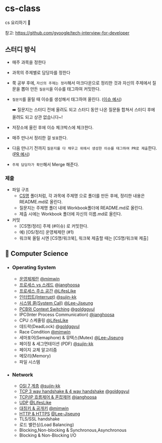 # cs-class
cs 요리하기 🥣

참고: https://github.com/gyoogle/tech-interview-for-developer

## 스터디 방식
- 매주 과목을 정한다
- 과목의 주제별로 담당자를 정한다
- 쭉 공부 후에, `자신의 주제는 정리`해서 마크다운으로 정리한 것과 자신의 주제에서 질문을 뽑아 만든 `질문지`을 이슈를 태그하여 커밋한다.
- `질문지`를 올릴 때 이슈를 생성해서 태그하여 올린다. ([이슈 예시](https://github.com/KUkingClass/cs-class/issues/2))

  ➡️ 질문지는 스터디 전에 올려도 되고 스터디 동안 나온 질문들 합쳐서 스터디 후에 올려도 되고 상관 없습니다~!

- 저장소에 올린 후에 이슈 체크박스에 체크한다.
- 매주 만나서 정리한 걸 `발표`한다.
- 다음 만나기 전까지 `질문지를 다 채우고 위에서 생성한 이슈를 태그하여 PR로 제출`한다. ([PR 예시](https://github.com/KUkingClass/cs-class/pull/3))
- `주제 담당자가 확인`해서 Merge 해준다.

### 제출
- 파일 구조
  - [CS명](https://github.com/KUkingClass/cs-class/tree/main/CS%EB%AA%85) 폴더처럼, 각 과목에 주제명 으로 폴더를 만든 후에, 정리한 내용은 README.md로 올린다.
  - 질문지는 주제명 폴더 내에 Workbook폴더에 README.md로 올린다.
  - 제출 시에는 Workbook 폴더에 자신의 이름.md로 올린다.
- 커밋 
  - [CS명/정리] 주제 (#이슈) 로 커밋한다.
  - 예) [OS/정리] 운영체제란 (#1)
  - 워크북 올릴 시엔 [CS명/워크북], 워크북 제출할 때는 [CS명/워크북 제출]
  
## 📌 Computer Science

- ### Operating System
  - [운영체제란](https://github.com/KUkingClass/cs-class/tree/main/Operating%20System/%EC%9A%B4%EC%98%81%EC%B2%B4%EC%A0%9C%EB%9E%80) [@mimwin](https://github.com/mimwin)
  - [프로세스 vs 스레드](https://github.com/KUkingClass/cs-class/tree/main/Operating%20System/%ED%94%84%EB%A1%9C%EC%84%B8%EC%8A%A4%20vs%20%EC%8A%A4%EB%A0%88%EB%93%9C) [@janghoosa](https://github.com/janghoosa)
  - [프로세스 주소 공간](https://github.com/KUkingClass/cs-class/tree/main/Operating%20System/%ED%94%84%EB%A1%9C%EC%84%B8%EC%8A%A4%20%EC%A3%BC%EC%86%8C%20%EA%B3%B5%EA%B0%84) [@LifesLike](https://github.com/LifesLike)
  - [인터럽트(Interrupt)](https://github.com/KUkingClass/cs-class/tree/main/Operating%20System/%EC%9D%B8%ED%84%B0%EB%9F%BD%ED%8A%B8) [@sujin-kk](https://github.com/sujin-kk)
  - [시스템 콜(System Call)](https://github.com/KUkingClass/cs-class/tree/main/Operating%20System/%EC%8B%9C%EC%8A%A4%ED%85%9C%20%EC%BD%9C) [@Lee-Jiseung](https://github.com/Lee-Jiseung)
  - [PCB와 Context Switching](https://github.com/KUkingClass/cs-class/tree/main/Operating%20System/PCB%20%26%20Context%20Switching) [@goldggyul](https://github.com/goldggyul)
  - IPC(Inter Process Communication) [@janghoosa](https://github.com/janghoosa)
  - CPU 스케줄링 [@LifesLike](https://github.com/LifesLike)
  - 데드락(DeadLock) [@goldggyul](https://github.com/goldggyul)
  - Race Condition [@mimwin](https://github.com/mimwin)
  - 세마포어(Semaphore) & 뮤텍스(Mutex) [@Lee-Jiseung](https://github.com/Lee-Jiseung)
  - 페이징 & 세그먼테이션 (PDF) [@sujin-kk](https://github.com/sujin-kk)
  - 페이지 교체 알고리즘 
  - 메모리(Memory)
  - 파일 시스템

- ### Network
  - [OSI 7 계층](https://github.com/KUkingClass/cs-class/tree/main/Network/OSI7%EA%B3%84%EC%B8%B5) [@sujin-kk](https://github.com/sujin-kk)
  - [TCP 3 way handshake & 4 way handshake](https://github.com/KUkingClass/cs-class/tree/main/Network/TCP%203%20way%20handshake%20%26%204%20way%20handshake) [@goldggyul](https://github.com/goldggyul)
  - [TCP/IP 흐름제어 & 혼잡제어](https://github.com/KUkingClass/cs-class/tree/main/Network/TCP:IP%20%ED%9D%90%EB%A6%84%EC%A0%9C%EC%96%B4%20%26%20%ED%98%BC%EC%9E%A1%EC%A0%9C%EC%96%B4) [@janghoosa](https://github.com/janghoosa)
  - [UDP](https://github.com/KUkingClass/cs-class/tree/main/Network/UDP) [@LifesLike](https://github.com/LifesLike)
  - [대칭키 & 공개키](https://github.com/KUkingClass/cs-class/tree/main/Network/%EB%8C%80%EC%B9%AD%ED%82%A4%20%26%20%EA%B3%B5%EA%B0%9C%ED%82%A4) [@mimwin](https://github.com/mimwin)
  - [HTTP & HTTPS](https://github.com/KUkingClass/cs-class/tree/main/Network/HTTP%20%26%20HTTPS) [@Lee-Jiseung](https://github.com/Lee-Jiseung)
  - TLS/SSL handshake
  - 로드 밸런싱(Load Balancing)
  - Blocking,Non-blocking & Synchronous,Asynchronous
  - Blocking & Non-Blocking I/O
  
  
